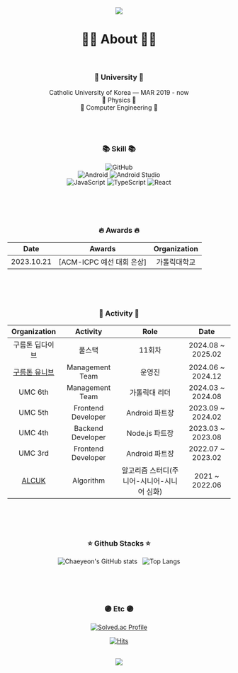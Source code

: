 <div align=center>
 
<img src="https://capsule-render.vercel.app/api?type=slice&color=30A9DE&height=60&section=header" />

<h1 align="center">👨‍💻 About 👨‍💻</h1>
</br>

<h3 align="center">🏫 University 🏫</h3>
<div align="center">
Catholic University of Korea — MAR  2019 - now
</br>
📘 Physics 📘
</br>
📗 Computer Engineering 📗
</br>
</div>

</br>
</br>
</br>

<h3 align="center">📚 Skill 📚</h3>
 
<div align="center">
<img alt="GitHub" src="https://img.shields.io/badge/GitHub-181717?logo=GitHub&logoColor=white"/>
<br>
<img alt="Android" src="https://img.shields.io/badge/Android-3DDC84?logo=android&logoColor=white"/>
<img alt="Android Studio" src="https://img.shields.io/badge/Android Studio-3DDC84?logo=Android Studio&logoColor=white"/>
<br>
<img alt="JavaScript" src="https://img.shields.io/badge/JavaScript-F7DF1E?logo=javascript&logoColor=black"/>
<img alt="TypeScript" src="https://shields.io/badge/TypeScript-3178C6?logo=TypeScript&logoColor=FFF&style=flat-square"/>
<img alt="React" src="https://img.shields.io/badge/React-61DAFB?logo=React&logoColor=black"/>
<br>
</div>
<br> 


</br>
</br>
</br>

<h3 align="center"> 🔥 Awards 🔥</h3>

|Date|Awards|Organization|
|:---:|:---:|:---:|
|2023.10.21| [ACM-ICPC 예선 대회 은상]| 가톨릭대학교 |

</br>
</br>
</br>
 
<h3 align="center"> 🧩 Activity 🧩</h3>

|Organization|Activity|Role|Date|
|:---:|:---:|:---:|:---:|
| 구름톤 딥다이브 | 풀스택 | 11회차 | 2024.08 ~ 2025.02 |
| [구름톤 유니브](https://9oormthon.university/) | Management Team | 운영진 |2024.06 ~ 2024.12|
| UMC 6th | Management Team | 가톨릭대 리더 | 2024.03 ~ 2024.08 |
| UMC 5th | Frontend Developer | Android 파트장 | 2023.09 ~ 2024.02 |
| UMC 4th | Backend Developer | Node.js 파트장 |2023.03 ~ 2023.08|
| UMC 3rd | Frontend Developer | Android 파트장 | 2022.07 ~ 2023.02 |
| [ALCUK](https://alcuk.co.kr/) | Algorithm | 알고리즘 스터디(주니어-시니어-시니어 심화) | 2021 ~ 2022.06 |

</br>
</br>
</br>

<h3 align="center"> ⭐ Github Stacks ⭐ </h3>

![Chaeyeon's GitHub stats](https://github-readme-stats.vercel.app/api?username=imi21123&show_icons=true&theme=dracula) &nbsp; ![Top Langs](https://github-readme-stats.vercel.app/api/top-langs/?username=imi21123&layout=compact&theme=dracula)

</br>
</br>
</br>
 
<h3 align="center"> 🟣 Etc 🟣 </h3>

[![Solved.ac Profile](http://mazassumnida.wtf/api/v2/generate_badge?boj=imi21123)](https://solved.ac/imi21123) 

[![Hits](https://hits.seeyoufarm.com/api/count/incr/badge.svg?url=https%3A%2F%2Fgithub.com%2Fimi21123&count_bg=%23FFA6CE&title_bg=%2395D0E1&icon=&icon_color=%23E7E7E7&title=hits&edge_flat=false)](https://hits.seeyoufarm.com)

<br>

<img src="https://capsule-render.vercel.app/api?type=slice&color=EFDC05&height=40&section=footer" />

</div>

